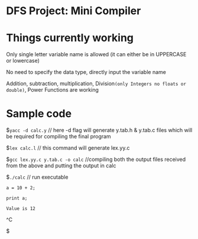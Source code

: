 # DFS Project: Mini Compiler

# Things currently working
 Only single letter variable name is allowed (it can either be in UPPERCASE or lowercase)
 
 No need to specify the data type, directly input the variable name
 
Addition, subtraction, multiplication, Division`(only Integers no floats or double)`, Power Functions are working

# Sample code 

$`yacc -d calc.y` // here -d flag will generate y.tab.h & y.tab.c files which will be required for compiling the final program 
 
$`lex calc.l` // this command will generate lex.yy.c 
 
$`gcc lex.yy.c y.tab.c -o calc` //compiling both the output files received from the above and putting the output in calc
 
$`./calc` // run executable

`a = 10 + 2;`

`print a;`

`Value is 12`

^C

$
